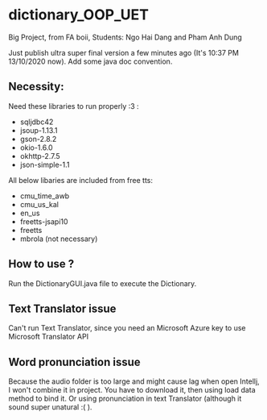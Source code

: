 # dictionary_OOP_UET
Big Project, from FA boii, Students: Ngo Hai Dang and Pham Anh Dung


Just publish ultra super final version a few minutes ago (It's 10:37 PM 13/10/2020 now).
Add some java doc convention.

## Necessity: 
Need these libraries to run properly :3 :
  - sqljdbc42
  - jsoup-1.13.1
  - gson-2.8.2 
  - okio-1.6.0
  - okhttp-2.7.5 
  - json-simple-1.1
  
All below libaries are included from free tts:
  - cmu_time_awb 
  - cmu_us_kal
  - en_us
  - freetts-jsapi10
  - freetts
  - mbrola (not necessary)

## How to use ?
Run the DictionaryGUI.java file to execute the Dictionary.

## Text Translator issue
Can't run Text Translator, since you need an Microsoft Azure key to use Microsoft Translator API

## Word pronunciation issue 
Because the audio folder is too large and might cause lag when open Intellj, I won't combine it in project. You have to download it, then using load data method to bind it. Or using pronunciation in text Translator (although it sound super unatural :( ).
